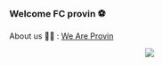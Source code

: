 ### Welcome FC provin ⚽️

About us 👋🏻 : <a href="https://provin.notion.site/Public-3e7ac9b6a98b4cc1988d2f80a598ef1a">We Are Provin</a>

<div align="center">    
  <a href="https://provin.notion.site/Public-3e7ac9b6a98b4cc1988d2f80a598ef1a"><img src="https://user-images.githubusercontent.com/106896235/212647143-327effd4-f5ba-4568-b492-515714b418db.JPG"></a>
</div>
